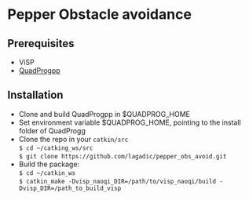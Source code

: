 # Pepper Obstacle avoidance

## Prerequisites
* ViSP
* [QuadProgpp](https://github.com/liuq/QuadProgpp)

## Installation
* Clone and build QuadProgpp in $QUADPROG_HOME
* Set environment variable $QUADPROG_HOME, pointing to the install folder of QuadProgg  
* Clone the repo in your `catkin/src`   
 `$ cd ~/catking_ws/src`   
 `$ git clone https://github.com/lagadic/pepper_obs_avoid.git`   
* Build the package:   
 `$ cd ~/catkin_ws`   
 `$ catkin_make -Dvisp_naoqi_DIR=/path/to/visp_naoqi/build -Dvisp_DIR=/path_to_build_visp `   
 



